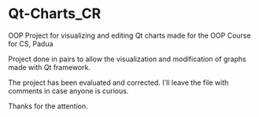 # Qt-Charts_CR
OOP Project for visualizing and editing Qt charts made for the OOP Course for CS, Padua

Project done in pairs to allow the visualization and modification of graphs
made with Qt framework.

The project has been evaluated and corrected.
I'll leave the file with comments in case anyone is curious.

Thanks for the attention.
